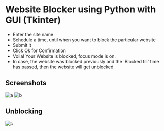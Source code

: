 # Website Blocker using Python with GUI (Tkinter)

- Enter the site name
- Schedule a time, until when you want to block the particular website
- Submit it
- Click Ok for Confirmation
- Voila! Your Website is blocked, focus mode is on.
- In case, the website was blocked previously and the 'Blocked till' time has passed, then the website will get unblocked

## Screenshots
![a](https://user-images.githubusercontent.com/77614377/129095731-a53f58fc-7ef5-49e3-ade9-a700b9be40d7.png)
![b](https://user-images.githubusercontent.com/77614377/129095735-9ecde318-e1af-4ac1-9d1a-18c0ceca853d.png)


## Unblocking
![c](https://user-images.githubusercontent.com/77614377/129095666-81b383cb-918b-4814-905c-bd02e5857298.png)



